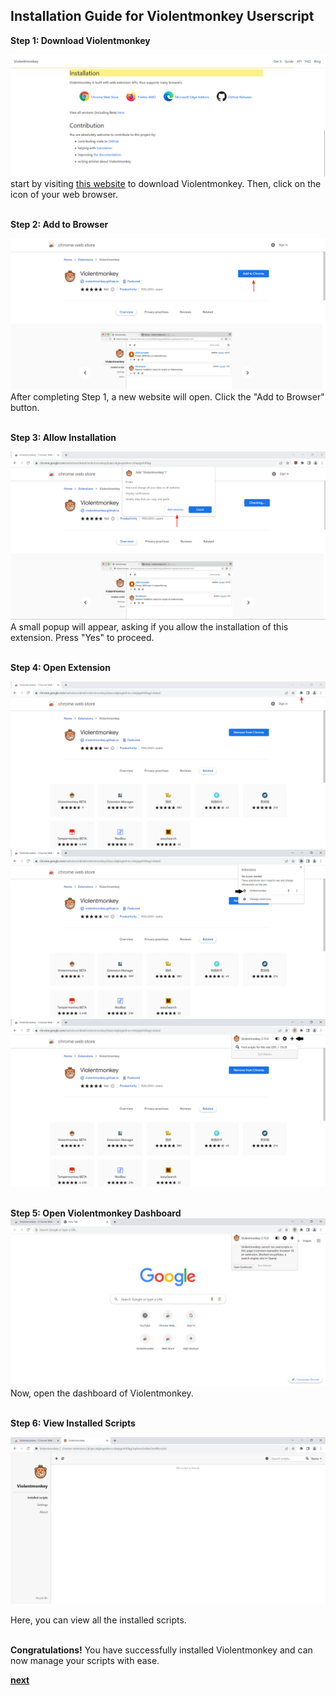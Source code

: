 ## Installation Guide for Violentmonkey Userscript

**Step 1: Download Violentmonkey**

![Step 1](img/all/select-download.png)
start by visiting [this website](https://violentmonkey.github.io/#installation) to download Violentmonkey. Then, click on the icon of your web browser.  
&nbsp;

**Step 2: Add to Browser**

![Step 2](img/all/download.png)
After completing Step 1, a new website will open. Click the "Add to Browser" button.  
&nbsp;

**Step 3: Allow Installation**

![Step 3](img/all/add-extension.png)
A small popup will appear, asking if you allow the installation of this extension. Press "Yes" to proceed.  
&nbsp;

**Step 4: Open Extension**

![Step 4-1](img/all/open-extension-1.png)
![Step 4-2](img/all/open-extension-2.png)
![Step 4-3](img/all/open-extension-3.png)  
&nbsp;

**Step 5: Open Violentmonkey Dashboard**
![Step 5](img/all/open-dashboard.png)
Now, open the dashboard of Violentmonkey.  
&nbsp;

**Step 6: View Installed Scripts**

![Step 6](img/all/scripts.png)

Here, you can view all the installed scripts.  
&nbsp;

**Congratulations!** You have successfully installed Violentmonkey and can now manage your scripts with ease.

**[next](../userscripts/add-userscript.md)**
